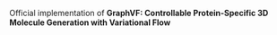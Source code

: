 Official implementation of **GraphVF: Controllable Protein-Specific 3D Molecule Generation with Variational Flow** 